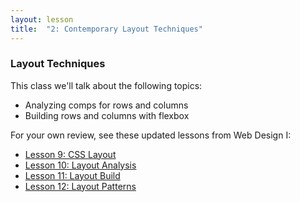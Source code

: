 ```yaml
---
layout: lesson
title:  "2: Contemporary Layout Techniques"
---
```

### Layout Techniques

This class we'll talk about the following topics:

* Analyzing comps for rows and columns
* Building rows and columns with flexbox

For your own review, see these updated lessons from Web Design I:

* [Lesson 9: CSS Layout](http://vcd-2600.philschanely.com/lessons/09-css-layout.html)
* [Lesson 10: Layout Analysis](http://vcd-2600.philschanely.com/lessons/10-layout-analysis.html)
* [Lesson 11: Layout Build](http://vcd-2600.philschanely.com/lessons/11-layout-build.html)
* [Lesson 12: Layout Patterns](http://vcd-2600.philschanely.com/lessons/12-layout-patterns.html)